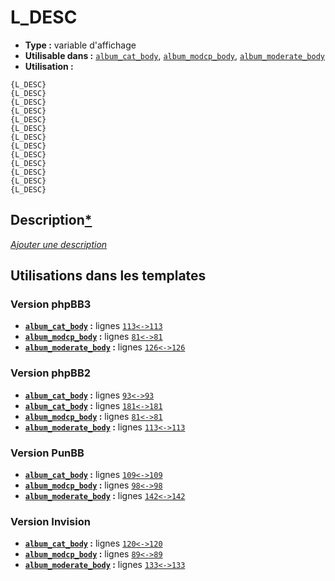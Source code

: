 # L_DESC
* __Type :__ variable d'affichage
* __Utilisable dans :__ [`album_cat_body`](../tpl/album_cat_body.md#readme), [`album_modcp_body`](../tpl/album_modcp_body.md#readme), [`album_moderate_body`](../tpl/album_moderate_body.md#readme)
* __Utilisation :__

```smarty
{L_DESC}
{L_DESC}
{L_DESC}
{L_DESC}
{L_DESC}
{L_DESC}
{L_DESC}
{L_DESC}
{L_DESC}
{L_DESC}
{L_DESC}
{L_DESC}
{L_DESC}
```

## Description[*](https://fa-tvars.appspot.com/var/L_DESC)
[*Ajouter une description*](https://fa-tvars.appspot.com/var/L_DESC)

## Utilisations dans les templates

### Version phpBB3
* __[`album_cat_body`](../tpl/album_cat_body.md#readme) :__ lignes [`113`](../src/prosilver/album_cat_body.tpl#L113)[`<->`](../src/prosilver/album_cat_body.tpl#L113-L113)[`113`](../src/prosilver/album_cat_body.tpl#L113)
* __[`album_modcp_body`](../tpl/album_modcp_body.md#readme) :__ lignes [`81`](../src/prosilver/album_modcp_body.tpl#L81)[`<->`](../src/prosilver/album_modcp_body.tpl#L81-L81)[`81`](../src/prosilver/album_modcp_body.tpl#L81)
* __[`album_moderate_body`](../tpl/album_moderate_body.md#readme) :__ lignes [`126`](../src/prosilver/album_moderate_body.tpl#L126)[`<->`](../src/prosilver/album_moderate_body.tpl#L126-L126)[`126`](../src/prosilver/album_moderate_body.tpl#L126)

### Version phpBB2
* __[`album_cat_body`](../tpl/album_cat_body.md#readme) :__ lignes [`93`](../src/subsilver/album_cat_body.tpl#L93)[`<->`](../src/subsilver/album_cat_body.tpl#L93-L93)[`93`](../src/subsilver/album_cat_body.tpl#L93)
* __[`album_cat_body`](../tpl/album_cat_body.md#readme) :__ lignes [`181`](../src/subsilver/album_cat_body.tpl#L181)[`<->`](../src/subsilver/album_cat_body.tpl#L181-L181)[`181`](../src/subsilver/album_cat_body.tpl#L181)
* __[`album_modcp_body`](../tpl/album_modcp_body.md#readme) :__ lignes [`81`](../src/subsilver/album_modcp_body.tpl#L81)[`<->`](../src/subsilver/album_modcp_body.tpl#L81-L81)[`81`](../src/subsilver/album_modcp_body.tpl#L81)
* __[`album_moderate_body`](../tpl/album_moderate_body.md#readme) :__ lignes [`113`](../src/subsilver/album_moderate_body.tpl#L113)[`<->`](../src/subsilver/album_moderate_body.tpl#L113-L113)[`113`](../src/subsilver/album_moderate_body.tpl#L113)

### Version PunBB
* __[`album_cat_body`](../tpl/album_cat_body.md#readme) :__ lignes [`109`](../src/punbb/album_cat_body.tpl#L109)[`<->`](../src/punbb/album_cat_body.tpl#L109-L109)[`109`](../src/punbb/album_cat_body.tpl#L109)
* __[`album_modcp_body`](../tpl/album_modcp_body.md#readme) :__ lignes [`98`](../src/punbb/album_modcp_body.tpl#L98)[`<->`](../src/punbb/album_modcp_body.tpl#L98-L98)[`98`](../src/punbb/album_modcp_body.tpl#L98)
* __[`album_moderate_body`](../tpl/album_moderate_body.md#readme) :__ lignes [`142`](../src/punbb/album_moderate_body.tpl#L142)[`<->`](../src/punbb/album_moderate_body.tpl#L142-L142)[`142`](../src/punbb/album_moderate_body.tpl#L142)

### Version Invision
* __[`album_cat_body`](../tpl/album_cat_body.md#readme) :__ lignes [`120`](../src/invision/album_cat_body.tpl#L120)[`<->`](../src/invision/album_cat_body.tpl#L120-L120)[`120`](../src/invision/album_cat_body.tpl#L120)
* __[`album_modcp_body`](../tpl/album_modcp_body.md#readme) :__ lignes [`89`](../src/invision/album_modcp_body.tpl#L89)[`<->`](../src/invision/album_modcp_body.tpl#L89-L89)[`89`](../src/invision/album_modcp_body.tpl#L89)
* __[`album_moderate_body`](../tpl/album_moderate_body.md#readme) :__ lignes [`133`](../src/invision/album_moderate_body.tpl#L133)[`<->`](../src/invision/album_moderate_body.tpl#L133-L133)[`133`](../src/invision/album_moderate_body.tpl#L133)

